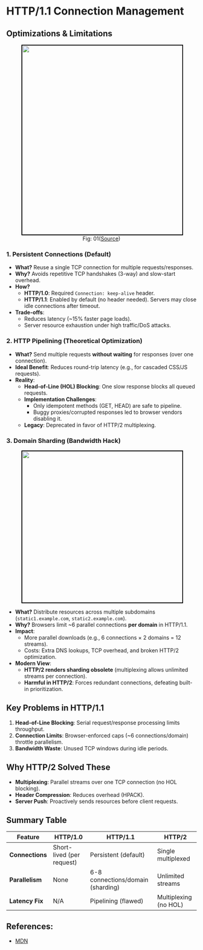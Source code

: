 # HTTP/1.1 Connection Management
## Optimizations & Limitations

<figure>
	<div align="center">
	<img src="/data/HTTP_2/assets/persistentConnection_Pipelining.png" height="500" width="500" style="border: 2px solid black;"></div>
	<figcaption style="text-align: center">Fig: 01(<a href="https://newsletter.systemdesigncodex.com/p/http1-vs-http2">Source</a>)</figcaption>  
</figure>

### 1. Persistent Connections (Default)
* **What?** Reuse a single TCP connection for multiple requests/responses.
* **Why?** Avoids repetitive TCP handshakes (3-way) and slow-start overhead.
* **How?**
   * **HTTP/1.0**: Required `Connection: keep-alive` header.
   * **HTTP/1.1**: Enabled by default (no header needed). Servers may close idle connections after timeout.
* **Trade-offs**:
   *  Reduces latency (~15% faster page loads).
   *  Server resource exhaustion under high traffic/DoS attacks.

### 2. HTTP Pipelining (Theoretical Optimization)
* **What?** Send multiple requests **without waiting** for responses (over one connection).
* **Ideal Benefit**: Reduces round-trip latency (e.g., for cascaded CSS/JS requests).
* **Reality**:
   * **Head-of-Line (HOL) Blocking**: One slow response blocks all queued requests.
   * **Implementation Challenges**:
      * Only idempotent methods (GET, HEAD) are safe to pipeline.
      * Buggy proxies/corrupted responses led to browser vendors disabling it.
   * **Legacy**: Deprecated in favor of HTTP/2 multiplexing.

### 3. Domain Sharding (Bandwidth Hack)
<figure>
  <div align="center">
    <img src="data/http/http1.1/asset/httpsharding.png" height="400" width="700" style="border: 2px solid black;">
  </div>
  <figcaption style="text-align: center"></figcaption>  
</figure>

* **What?** Distribute resources across multiple subdomains (`static1.example.com`, `static2.example.com`).
* **Why?** Browsers limit ~6 parallel connections **per domain** in HTTP/1.1.
* **Impact**:
   *  More parallel downloads (e.g., 6 connections × 2 domains = 12 streams).
   *  Costs: Extra DNS lookups, TCP overhead, and broken HTTP/2 optimization.
* **Modern View**:
   * **HTTP/2 renders sharding obsolete** (multiplexing allows unlimited streams per connection).
   * **Harmful in HTTP/2**: Forces redundant connections, defeating built-in prioritization.

## Key Problems in HTTP/1.1
1. **Head-of-Line Blocking**: Serial request/response processing limits throughput.
2. **Connection Limits**: Browser-enforced caps (~6 connections/domain) throttle parallelism.
3. **Bandwidth Waste**: Unused TCP windows during idle periods.

## Why HTTP/2 Solved These
* **Multiplexing**: Parallel streams over one TCP connection (no HOL blocking).
* **Header Compression**: Reduces overhead (HPACK).
* **Server Push**: Proactively sends resources before client requests.

## Summary Table

| Feature | HTTP/1.0 | HTTP/1.1 | HTTP/2 |
|---------|----------|----------|--------|
| **Connections** | Short-lived (per request) | Persistent (default) | Single multiplexed |
| **Parallelism** | None | 6-8 connections/domain (sharding) | Unlimited streams |
| **Latency Fix** | N/A | Pipelining (flawed) | Multiplexing (no HOL) |


## References: 
- [MDN](https://developer.mozilla.org/en-US/docs/Web/HTTP/Guides/Connection_management_in_HTTP_1.x)
